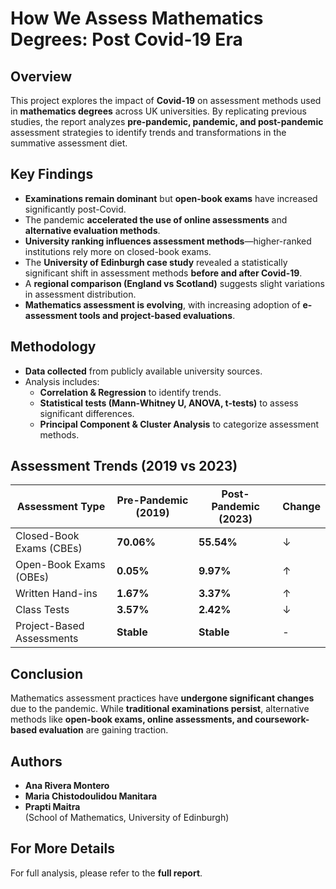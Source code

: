 # **How We Assess Mathematics Degrees: Post Covid-19 Era**

## **Overview**
This project explores the impact of **Covid-19** on assessment methods used in **mathematics degrees** across UK universities. By replicating previous studies, the report analyzes **pre-pandemic, pandemic, and post-pandemic** assessment strategies to identify trends and transformations in the summative assessment diet.

## **Key Findings**
- **Examinations remain dominant** but **open-book exams** have increased significantly post-Covid.
- The pandemic **accelerated the use of online assessments** and **alternative evaluation methods**.
- **University ranking influences assessment methods**—higher-ranked institutions rely more on closed-book exams.
- The **University of Edinburgh case study** revealed a statistically significant shift in assessment methods **before and after Covid-19**.
- A **regional comparison (England vs Scotland)** suggests slight variations in assessment distribution.
- **Mathematics assessment is evolving**, with increasing adoption of **e-assessment tools and project-based evaluations**.

## **Methodology**
- **Data collected** from publicly available university sources.
- Analysis includes:
  - **Correlation & Regression** to identify trends.
  - **Statistical tests (Mann-Whitney U, ANOVA, t-tests)** to assess significant differences.
  - **Principal Component & Cluster Analysis** to categorize assessment methods.

## **Assessment Trends (2019 vs 2023)**
| **Assessment Type** | **Pre-Pandemic (2019)** | **Post-Pandemic (2023)** | **Change** |
|---------------------|-----------------------|-----------------------|----------|
| Closed-Book Exams (CBEs) | **70.06%** | **55.54%** | ↓  |
| Open-Book Exams (OBEs) | **0.05%** | **9.97%** | ↑  |
| Written Hand-ins | **1.67%** | **3.37%** | ↑  |
| Class Tests | **3.57%** | **2.42%** | ↓  |
| Project-Based Assessments | **Stable** | **Stable** | - |

## **Conclusion**
Mathematics assessment practices have **undergone significant changes** due to the pandemic. While **traditional examinations persist**, alternative methods like **open-book exams, online assessments, and coursework-based evaluation** are gaining traction.

## **Authors**
- **Ana Rivera Montero**
- **Maria Chistodoulidou Manitara**
- **Prapti Maitra**  
(School of Mathematics, University of Edinburgh)

## **For More Details**
For full analysis, please refer to the **full report**.

